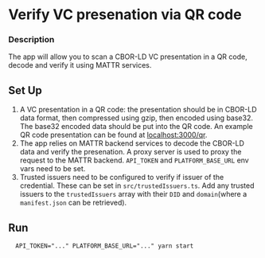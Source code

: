 # Verify VC presenation via QR code

### Description

The app will allow you to scan a CBOR-LD VC presentation in a QR code, decode and verify it using MATTR services.

## Set Up

1.  A VC presentation in a QR code: the presentation should be in CBOR-LD data format, then compressed using gzip, then
    encoded using base32. The base32 encoded data should be put into the QR code. An example QR code presentation can be
    found at [localhost:3000/qr](localhost:3000/qr).
2.  The app relies on MATTR backend services to decode the CBOR-LD data and verify the presenation. A proxy server is
    used to proxy the request to the MATTR backend. `API_TOKEN` and `PLATFORM_BASE_URL` env vars need to be set.
3.  Trusted issuers need to be configured to verify if issuer of the credential. These can be set in
    `src/trustedIssuers.ts`. Add any trusted issuers to the `trustedIssuers` array with their `DID` and `domain`(where a
    `manifest.json` can be retrieved).

## Run

```shell
  API_TOKEN="..." PLATFORM_BASE_URL="..." yarn start
```
